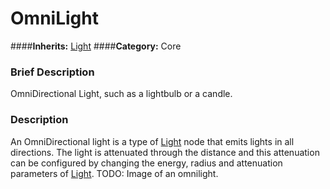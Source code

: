 #  OmniLight  
####**Inherits:** [Light](class_light)
####**Category:** Core

###  Brief Description  
OmniDirectional Light, such as a lightbulb or a candle.

###  Description  
An OmniDirectional light is a type of [Light](class_light) node that emits lights in all directions. The light is attenuated through the distance and this attenuation can be configured by changing the energy, radius and attenuation parameters of [Light](class_light). TODO: Image of an omnilight.

